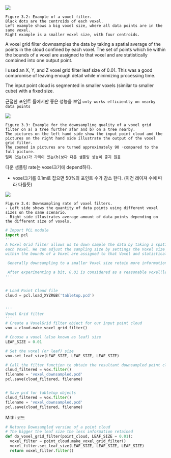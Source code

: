 ![](https://i.imgur.com/giosTpW.png)

```
Figure 3.2: Example of a voxel filter.
Black dots are the centroids of each voxel.
Left example shows a big voxel size, where all data points are in the same voxel.
Right example is a smaller voxel size, with four centroids.
```

A voxel grid filter downsamples the data by taking a spatial average of the points in the cloud confined by each voxel. The set of points which lie within the bounds of a voxel are assigned to that voxel and are statistically combined into one output point.

I used an X, Y, and Z voxel grid filter leaf size of 0.01. This was a good compromise of leaving enough detail while minimizing processing time.

The input point cloud is segmented in smaller voxels \(similar to smaller cube\) with a fixed size.

근접한 포인트 들에서만 좋은 성능을 보임 `only works efficiently on nearby data points`

![](blob:https://imgur.com/c3a955c3-01fe-4850-aff8-8c88f5653b03)

```
Figure 3.3: Example for the downsampling quality of a voxel grid filter on a) a tree further afar and b) on a tree nearby.
The pictures on the left hand side show the input point cloud and the pictures on the right hand side illustrate the output of the voxel grid filter.
The zoomed in pictures are turned approximately 90 ◦compared to the full picture.
멀리 있는(a)가 가까이 있는(b)보다 다운 샘플링 성능이 좋지 않음
```

다운 샘플링 rate는 voxel크기에 depend하다.

* voxel크기를 0.1m로 잡으면 50%의 포인트 수가 감소 한다. \(이건 레이져 수에 따라 다를듯\)

![](https://i.imgur.com/BMFmPzv.png)

```
Figure 3.4: Downsampling rate of voxel filters.
- Left side shows the quantity of data points using different voxel sizes on the same scenario.
- Right side illustrates average amount of data points depending on the different size of voxels.
```

```python
# Import PCL module
import pcl
'''
A Voxel Grid filter allows us to down sample the data by taking a spatial average of the points in the could confined by
each Voxel. We can adjust the sampling size by settings the Voxel size along each dimension. The set of points which lie
within the bounds of a Voxel are assigned to that Voxel and statistically combined into one output point.

 Generally downsampling to a smaller Voxel size retain more information about the original point cloud.

 After experimenting a bit, 0.01 is considered as a reasonable voxel(leaf) size for the tabletop.pcd data set.
'''


# Load Point Cloud file
cloud = pcl.load_XYZRGB('tabletop.pcd')


'''
Voxel Grid filter
'''
# Create a VoxelGrid filter object for our input point cloud
vox = cloud.make_voxel_grid_filter()

# Choose a voxel (also known as leaf) size
LEAF_SIZE = 0.01

# Set the voxel (or leaf) size
vox.set_leaf_size(LEAF_SIZE, LEAF_SIZE, LEAF_SIZE)

# Call the filter function to obtain the resultant downsampled point cloud
cloud_filtered = vox.filter()
filename = 'voxel_downsampled.pcd'
pcl.save(cloud_filtered, filename)


# Save pcd for tabletop objects
cloud_filtered = vox.filter()
filename = 'voxel_downsampled.pcd'
pcl.save(cloud_filtered, filename)
```

Mithi 코드

```python
# Returns Downsampled version of a point cloud
# The bigger the leaf size the less information retained
def do_voxel_grid_filter(point_cloud, LEAF_SIZE = 0.01):
  voxel_filter = point_cloud.make_voxel_grid_filter()
  voxel_filter.set_leaf_size(LEAF_SIZE, LEAF_SIZE, LEAF_SIZE) 
  return voxel_filter.filter()
```



